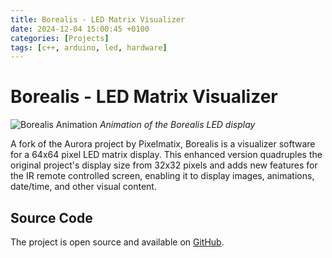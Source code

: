 ```yaml
---
title: Borealis - LED Matrix Visualizer
date: 2024-12-04 15:00:45 +0100
categories: [Projects]
tags: [c++, arduino, led, hardware]
---
```


# Borealis - LED Matrix Visualizer

![Borealis Animation](/assets/img/projects/borealis.gif)
_Animation of the Borealis LED display_

A fork of the Aurora project by Pixelmatix, Borealis is a visualizer software for a 64x64 pixel LED matrix display. This enhanced version quadruples the original project's display size from 32x32 pixels and adds new features for the IR remote controlled screen, enabling it to display images, animations, date/time, and other visual content.

## Source Code

The project is open source and available on [GitHub](https://github.com/cyanidesayonara/borealis).
